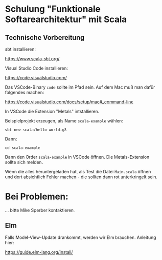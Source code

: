 # Schulung "Funktionale Softarearchitektur" mit Scala

## Technische Vorbereitung

sbt installieren:

https://www.scala-sbt.org/

Visual Studio Code installieren:

https://code.visualstudio.com/

Das VSCode-Binary `code` sollte im Pfad sein.  Auf dem Mac muß man
dafür folgendes machen:

https://code.visualstudio.com/docs/setup/mac#_command-line

In VSCode die Extension "Metals" intstallieren.

Beispielprojekt erzeugen, als Name `scala-example` wählen:

```
sbt new scala/hello-world.g8
```

Dann:

```
cd scala-example
```

Dann den Order `scala-example` in VSCode öffnen.  Die Metals-Extension
sollte sich melden. 

Wenn die alles heruntergeladen hat, als Test die Datei `Main.scala`
öffnen und dort absichtlich Fehler machen - die sollten dann rot
unterkringelt sein.

# Bei Problemen:

... bitte Mike Sperber kontaktieren.

## Elm

Falls Model-View-Update drankommt, werden wir Elm brauchen.  Anleitung
hier:

https://guide.elm-lang.org/install/



